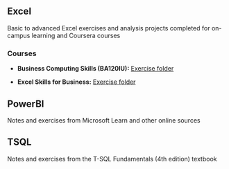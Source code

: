 ## Excel
Basic to advanced Excel exercises and analysis projects completed for on-campus learning and Coursera courses

### Courses
- **Business Computing Skills (BA120IU):** [Exercise folder](https://github.com/mk-duong/learn-excel/tree/main/Business%20Computing%20Skill)
  
- **Excel Skills for Business:** [Exercise folder](https://github.com/mk-duong/learn-excel/tree/main/Excel%20Skills%20for%20Business%3A%20Intermediate%20I)

## PowerBI
Notes and exercises from Microsoft Learn and other online sources

## TSQL
Notes and exercises from the T-SQL Fundamentals (4th edition) textbook